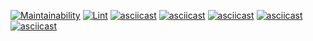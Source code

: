 [![Maintainability](https://api.codeclimate.com/v1/badges/366a2ea694eb5f9afaab/maintainability)](https://codeclimate.com/github/xxphantom/backend-project-lvl1/maintainability)
[![Lint](https://github.com/xxphantom/backend-project-lvl1/workflows/Lint/badge.svg)](https://github.com/xxphantom/backend-project-lvl1/actions)
[![asciicast](https://asciinema.org/a/318104.svg)](https://asciinema.org/a/318104)
[![asciicast](https://asciinema.org/a/318113.svg)](https://asciinema.org/a/318113)
[![asciicast](https://asciinema.org/a/318116.svg)](https://asciinema.org/a/318116)
[![asciicast](https://asciinema.org/a/318117.svg)](https://asciinema.org/a/318117)
[![asciicast](https://asciinema.org/a/318118.svg)](https://asciinema.org/a/318118)
